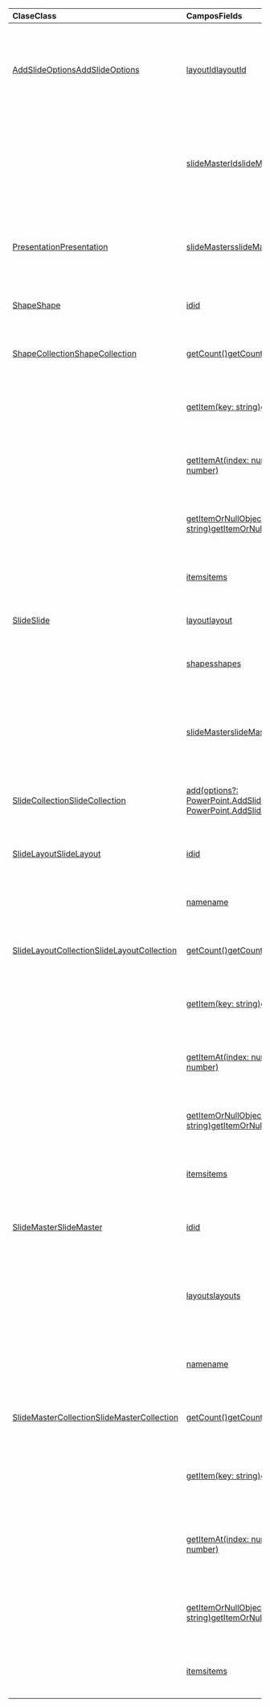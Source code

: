 | <span data-ttu-id="cfb04-101">Clase</span><span class="sxs-lookup"><span data-stu-id="cfb04-101">Class</span></span> | <span data-ttu-id="cfb04-102">Campos</span><span class="sxs-lookup"><span data-stu-id="cfb04-102">Fields</span></span> | <span data-ttu-id="cfb04-103">Descripción</span><span class="sxs-lookup"><span data-stu-id="cfb04-103">Description</span></span> |
|:---|:---|:---|
|[<span data-ttu-id="cfb04-104">AddSlideOptions</span><span class="sxs-lookup"><span data-stu-id="cfb04-104">AddSlideOptions</span></span>](/javascript/api/powerpoint/powerpoint.addslideoptions)|[<span data-ttu-id="cfb04-105">layoutId</span><span class="sxs-lookup"><span data-stu-id="cfb04-105">layoutId</span></span>](/javascript/api/powerpoint/powerpoint.addslideoptions#layoutid)|<span data-ttu-id="cfb04-106">Especifica el identificador de un diseño de diapositiva que se usará para la nueva diapositiva.</span><span class="sxs-lookup"><span data-stu-id="cfb04-106">Specifies the ID of a Slide Layout to be used for the new slide.</span></span>|
||[<span data-ttu-id="cfb04-107">slideMasterId</span><span class="sxs-lookup"><span data-stu-id="cfb04-107">slideMasterId</span></span>](/javascript/api/powerpoint/powerpoint.addslideoptions#slidemasterid)|<span data-ttu-id="cfb04-108">Especifica el identificador de un patrón de diapositivas que se usará para la nueva diapositiva.</span><span class="sxs-lookup"><span data-stu-id="cfb04-108">Specifies the ID of a Slide Master to be used for the new slide.</span></span>|
|[<span data-ttu-id="cfb04-109">Presentation</span><span class="sxs-lookup"><span data-stu-id="cfb04-109">Presentation</span></span>](/javascript/api/powerpoint/powerpoint.presentation)|[<span data-ttu-id="cfb04-110">slideMasters</span><span class="sxs-lookup"><span data-stu-id="cfb04-110">slideMasters</span></span>](/javascript/api/powerpoint/powerpoint.presentation#slidemasters)|<span data-ttu-id="cfb04-111">Devuelve la colección de `SlideMaster` objetos que están en la presentación.</span><span class="sxs-lookup"><span data-stu-id="cfb04-111">Returns the collection of `SlideMaster` objects that are in the presentation.</span></span>|
|[<span data-ttu-id="cfb04-112">Shape</span><span class="sxs-lookup"><span data-stu-id="cfb04-112">Shape</span></span>](/javascript/api/powerpoint/powerpoint.shape)|[<span data-ttu-id="cfb04-113">id</span><span class="sxs-lookup"><span data-stu-id="cfb04-113">id</span></span>](/javascript/api/powerpoint/powerpoint.shape#id)|<span data-ttu-id="cfb04-114">Obtiene el identificador único de la forma.</span><span class="sxs-lookup"><span data-stu-id="cfb04-114">Gets the unique ID of the shape.</span></span>|
|[<span data-ttu-id="cfb04-115">ShapeCollection</span><span class="sxs-lookup"><span data-stu-id="cfb04-115">ShapeCollection</span></span>](/javascript/api/powerpoint/powerpoint.shapecollection)|[<span data-ttu-id="cfb04-116">getCount()</span><span class="sxs-lookup"><span data-stu-id="cfb04-116">getCount()</span></span>](/javascript/api/powerpoint/powerpoint.shapecollection#getcount--)|<span data-ttu-id="cfb04-117">Obtiene el número de formas de la colección.</span><span class="sxs-lookup"><span data-stu-id="cfb04-117">Gets the number of shapes in the collection.</span></span>|
||[<span data-ttu-id="cfb04-118">getItem(key: string)</span><span class="sxs-lookup"><span data-stu-id="cfb04-118">getItem(key: string)</span></span>](/javascript/api/powerpoint/powerpoint.shapecollection#getitem-key-)|<span data-ttu-id="cfb04-119">Obtiene una forma mediante su identificador único.</span><span class="sxs-lookup"><span data-stu-id="cfb04-119">Gets a shape using its unique ID.</span></span>|
||[<span data-ttu-id="cfb04-120">getItemAt(index: number)</span><span class="sxs-lookup"><span data-stu-id="cfb04-120">getItemAt(index: number)</span></span>](/javascript/api/powerpoint/powerpoint.shapecollection#getitemat-index-)|<span data-ttu-id="cfb04-121">Obtiene una forma mediante su índice de base cero en la colección.</span><span class="sxs-lookup"><span data-stu-id="cfb04-121">Gets a shape using its zero-based index in the collection.</span></span>|
||[<span data-ttu-id="cfb04-122">getItemOrNullObject(id: string)</span><span class="sxs-lookup"><span data-stu-id="cfb04-122">getItemOrNullObject(id: string)</span></span>](/javascript/api/powerpoint/powerpoint.shapecollection#getitemornullobject-id-)|<span data-ttu-id="cfb04-123">Obtiene una forma mediante su identificador único.</span><span class="sxs-lookup"><span data-stu-id="cfb04-123">Gets a shape using its unique ID.</span></span>|
||[<span data-ttu-id="cfb04-124">items</span><span class="sxs-lookup"><span data-stu-id="cfb04-124">items</span></span>](/javascript/api/powerpoint/powerpoint.shapecollection#items)|<span data-ttu-id="cfb04-125">Obtiene los elementos secundarios cargados en esta colección.</span><span class="sxs-lookup"><span data-stu-id="cfb04-125">Gets the loaded child items in this collection.</span></span>|
|[<span data-ttu-id="cfb04-126">Slide</span><span class="sxs-lookup"><span data-stu-id="cfb04-126">Slide</span></span>](/javascript/api/powerpoint/powerpoint.slide)|[<span data-ttu-id="cfb04-127">layout</span><span class="sxs-lookup"><span data-stu-id="cfb04-127">layout</span></span>](/javascript/api/powerpoint/powerpoint.slide#layout)|<span data-ttu-id="cfb04-128">Obtiene el diseño de la diapositiva.</span><span class="sxs-lookup"><span data-stu-id="cfb04-128">Gets the layout of the slide.</span></span>|
||[<span data-ttu-id="cfb04-129">shapes</span><span class="sxs-lookup"><span data-stu-id="cfb04-129">shapes</span></span>](/javascript/api/powerpoint/powerpoint.slide#shapes)|<span data-ttu-id="cfb04-130">Devuelve una colección de formas de la diapositiva.</span><span class="sxs-lookup"><span data-stu-id="cfb04-130">Returns a collection of shapes in the slide.</span></span>|
||[<span data-ttu-id="cfb04-131">slideMaster</span><span class="sxs-lookup"><span data-stu-id="cfb04-131">slideMaster</span></span>](/javascript/api/powerpoint/powerpoint.slide#slidemaster)|<span data-ttu-id="cfb04-132">Obtiene el `SlideMaster` objeto que representa el contenido predeterminado de la diapositiva.</span><span class="sxs-lookup"><span data-stu-id="cfb04-132">Gets the `SlideMaster` object that represents the slide's default content.</span></span>|
|[<span data-ttu-id="cfb04-133">SlideCollection</span><span class="sxs-lookup"><span data-stu-id="cfb04-133">SlideCollection</span></span>](/javascript/api/powerpoint/powerpoint.slidecollection)|[<span data-ttu-id="cfb04-134">add(options?: PowerPoint.AddSlideOptions)</span><span class="sxs-lookup"><span data-stu-id="cfb04-134">add(options?: PowerPoint.AddSlideOptions)</span></span>](/javascript/api/powerpoint/powerpoint.slidecollection#add-options-)|<span data-ttu-id="cfb04-135">Agrega una nueva diapositiva al final de la colección.</span><span class="sxs-lookup"><span data-stu-id="cfb04-135">Adds a new slide at the end of the collection.</span></span>|
|[<span data-ttu-id="cfb04-136">SlideLayout</span><span class="sxs-lookup"><span data-stu-id="cfb04-136">SlideLayout</span></span>](/javascript/api/powerpoint/powerpoint.slidelayout)|[<span data-ttu-id="cfb04-137">id</span><span class="sxs-lookup"><span data-stu-id="cfb04-137">id</span></span>](/javascript/api/powerpoint/powerpoint.slidelayout#id)|<span data-ttu-id="cfb04-138">Obtiene el identificador único del diseño de diapositiva.</span><span class="sxs-lookup"><span data-stu-id="cfb04-138">Gets the unique ID of the slide layout.</span></span>|
||[<span data-ttu-id="cfb04-139">name</span><span class="sxs-lookup"><span data-stu-id="cfb04-139">name</span></span>](/javascript/api/powerpoint/powerpoint.slidelayout#name)|<span data-ttu-id="cfb04-140">Obtiene el nombre del diseño de diapositiva.</span><span class="sxs-lookup"><span data-stu-id="cfb04-140">Gets the name of the slide layout.</span></span>|
|[<span data-ttu-id="cfb04-141">SlideLayoutCollection</span><span class="sxs-lookup"><span data-stu-id="cfb04-141">SlideLayoutCollection</span></span>](/javascript/api/powerpoint/powerpoint.slidelayoutcollection)|[<span data-ttu-id="cfb04-142">getCount()</span><span class="sxs-lookup"><span data-stu-id="cfb04-142">getCount()</span></span>](/javascript/api/powerpoint/powerpoint.slidelayoutcollection#getcount--)|<span data-ttu-id="cfb04-143">Obtiene el número de diseños de la colección.</span><span class="sxs-lookup"><span data-stu-id="cfb04-143">Gets the number of layouts in the collection.</span></span>|
||[<span data-ttu-id="cfb04-144">getItem(key: string)</span><span class="sxs-lookup"><span data-stu-id="cfb04-144">getItem(key: string)</span></span>](/javascript/api/powerpoint/powerpoint.slidelayoutcollection#getitem-key-)|<span data-ttu-id="cfb04-145">Obtiene un diseño mediante su identificador único.</span><span class="sxs-lookup"><span data-stu-id="cfb04-145">Gets a layout using its unique ID.</span></span>|
||[<span data-ttu-id="cfb04-146">getItemAt(index: number)</span><span class="sxs-lookup"><span data-stu-id="cfb04-146">getItemAt(index: number)</span></span>](/javascript/api/powerpoint/powerpoint.slidelayoutcollection#getitemat-index-)|<span data-ttu-id="cfb04-147">Obtiene un diseño mediante su índice de base cero en la colección.</span><span class="sxs-lookup"><span data-stu-id="cfb04-147">Gets a layout using its zero-based index in the collection.</span></span>|
||[<span data-ttu-id="cfb04-148">getItemOrNullObject(id: string)</span><span class="sxs-lookup"><span data-stu-id="cfb04-148">getItemOrNullObject(id: string)</span></span>](/javascript/api/powerpoint/powerpoint.slidelayoutcollection#getitemornullobject-id-)|<span data-ttu-id="cfb04-149">Obtiene un diseño mediante su identificador único.</span><span class="sxs-lookup"><span data-stu-id="cfb04-149">Gets a layout using its unique ID.</span></span>|
||[<span data-ttu-id="cfb04-150">items</span><span class="sxs-lookup"><span data-stu-id="cfb04-150">items</span></span>](/javascript/api/powerpoint/powerpoint.slidelayoutcollection#items)|<span data-ttu-id="cfb04-151">Obtiene los elementos secundarios cargados en esta colección.</span><span class="sxs-lookup"><span data-stu-id="cfb04-151">Gets the loaded child items in this collection.</span></span>|
|[<span data-ttu-id="cfb04-152">SlideMaster</span><span class="sxs-lookup"><span data-stu-id="cfb04-152">SlideMaster</span></span>](/javascript/api/powerpoint/powerpoint.slidemaster)|[<span data-ttu-id="cfb04-153">id</span><span class="sxs-lookup"><span data-stu-id="cfb04-153">id</span></span>](/javascript/api/powerpoint/powerpoint.slidemaster#id)|<span data-ttu-id="cfb04-154">Obtiene el identificador único del patrón de diapositivas.</span><span class="sxs-lookup"><span data-stu-id="cfb04-154">Gets the unique ID of the Slide Master.</span></span>|
||[<span data-ttu-id="cfb04-155">layouts</span><span class="sxs-lookup"><span data-stu-id="cfb04-155">layouts</span></span>](/javascript/api/powerpoint/powerpoint.slidemaster#layouts)|<span data-ttu-id="cfb04-156">Obtiene la colección de diseños proporcionados por el Patrón de diapositivas para diapositivas.</span><span class="sxs-lookup"><span data-stu-id="cfb04-156">Gets the collection of layouts provided by the Slide Master for slides.</span></span>|
||[<span data-ttu-id="cfb04-157">name</span><span class="sxs-lookup"><span data-stu-id="cfb04-157">name</span></span>](/javascript/api/powerpoint/powerpoint.slidemaster#name)|<span data-ttu-id="cfb04-158">Obtiene el nombre único del patrón de diapositivas.</span><span class="sxs-lookup"><span data-stu-id="cfb04-158">Gets the unique name of the Slide Master.</span></span>|
|[<span data-ttu-id="cfb04-159">SlideMasterCollection</span><span class="sxs-lookup"><span data-stu-id="cfb04-159">SlideMasterCollection</span></span>](/javascript/api/powerpoint/powerpoint.slidemastercollection)|[<span data-ttu-id="cfb04-160">getCount()</span><span class="sxs-lookup"><span data-stu-id="cfb04-160">getCount()</span></span>](/javascript/api/powerpoint/powerpoint.slidemastercollection#getcount--)|<span data-ttu-id="cfb04-161">Obtiene el número de patrones de diapositivas de la colección.</span><span class="sxs-lookup"><span data-stu-id="cfb04-161">Gets the number of Slide Masters in the collection.</span></span>|
||[<span data-ttu-id="cfb04-162">getItem(key: string)</span><span class="sxs-lookup"><span data-stu-id="cfb04-162">getItem(key: string)</span></span>](/javascript/api/powerpoint/powerpoint.slidemastercollection#getitem-key-)|<span data-ttu-id="cfb04-163">Obtiene un patrón de diapositivas mediante su identificador único.</span><span class="sxs-lookup"><span data-stu-id="cfb04-163">Gets a Slide Master using its unique ID.</span></span>|
||[<span data-ttu-id="cfb04-164">getItemAt(index: number)</span><span class="sxs-lookup"><span data-stu-id="cfb04-164">getItemAt(index: number)</span></span>](/javascript/api/powerpoint/powerpoint.slidemastercollection#getitemat-index-)|<span data-ttu-id="cfb04-165">Obtiene un patrón de diapositivas mediante su índice de base cero en la colección.</span><span class="sxs-lookup"><span data-stu-id="cfb04-165">Gets a Slide Master using its zero-based index in the collection.</span></span>|
||[<span data-ttu-id="cfb04-166">getItemOrNullObject(id: string)</span><span class="sxs-lookup"><span data-stu-id="cfb04-166">getItemOrNullObject(id: string)</span></span>](/javascript/api/powerpoint/powerpoint.slidemastercollection#getitemornullobject-id-)|<span data-ttu-id="cfb04-167">Obtiene un patrón de diapositivas mediante su identificador único.</span><span class="sxs-lookup"><span data-stu-id="cfb04-167">Gets a Slide Master using its unique ID.</span></span>|
||[<span data-ttu-id="cfb04-168">items</span><span class="sxs-lookup"><span data-stu-id="cfb04-168">items</span></span>](/javascript/api/powerpoint/powerpoint.slidemastercollection#items)|<span data-ttu-id="cfb04-169">Obtiene los elementos secundarios cargados en esta colección.</span><span class="sxs-lookup"><span data-stu-id="cfb04-169">Gets the loaded child items in this collection.</span></span>|
